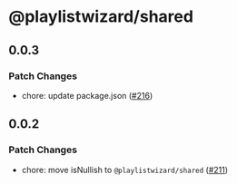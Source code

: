 # @playlistwizard/shared

## 0.0.3

### Patch Changes

- chore: update package.json ([#216](https://github.com/suzuki3jp/PlaylistWizard/pull/216))

## 0.0.2

### Patch Changes

- chore: move isNullish to `@playlistwizard/shared` ([#211](https://github.com/suzuki3jp/PlaylistWizard/pull/211))
